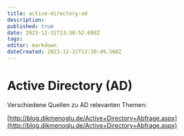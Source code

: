 ```yaml
---
title: active-directory-ad
description: 
published: true
date: 2023-12-31T13:30:52.698Z
tags: 
editor: markdown
dateCreated: 2023-12-31T13:30:49.568Z
---
```


# Active Directory (AD)

Verschiedene Quellen zu AD relevanten Themen:

[http://blog.dikmenoglu.de/Active+Directory+Abfrage.aspx](http://blog.dikmenoglu.de/Active+Directory+Abfrage.aspx)